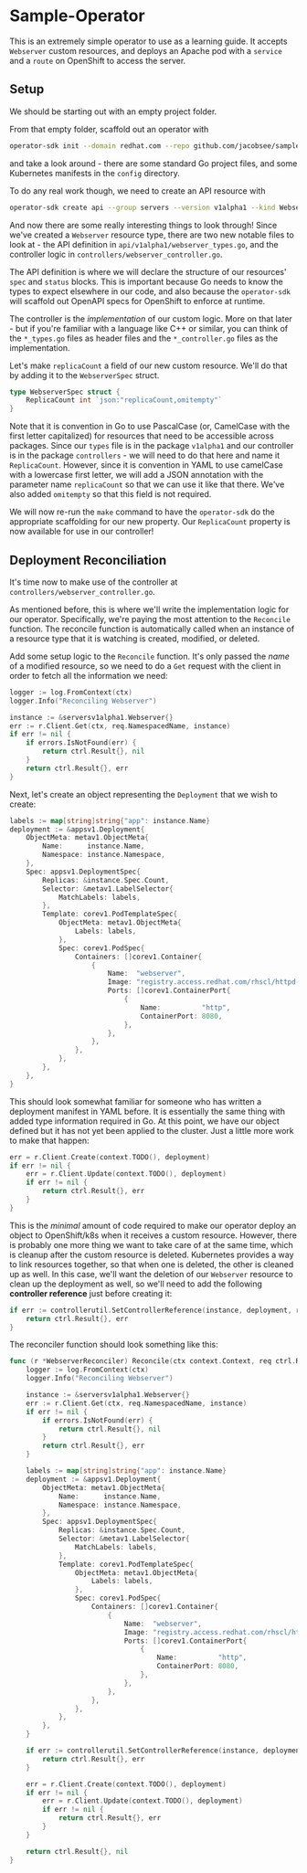 # Sample-Operator

This is an extremely simple operator to use as a learning guide. It accepts `Webserver` custom resources, and deploys an Apache pod with a `service` and a `route` on OpenShift to access the server.

## Setup

We should be starting out with an empty project folder.

From that empty folder, scaffold out an operator with

```bash
operator-sdk init --domain redhat.com --repo github.com/jacobsee/sample-operator --skip-go-version-check
```

and take a look around - there are some standard Go project files, and some Kubernetes manifests in the `config` directory.

To do any real work though, we need to create an API resource with

```bash
operator-sdk create api --group servers --version v1alpha1 --kind Webserver --resource --controller
```

And now there are some really interesting things to look through!
Since we've created a `Webserver` resource type, there are two new notable files to look at - the API definition in `api/v1alpha1/webserver_types.go`, and the controller logic in `controllers/webserver_controller.go`.

The API definition is where we will declare the structure of our resources' `spec` and `status` blocks. This is important because Go needs to know the types to expect elsewhere in our code, and also because the `operator-sdk` will scaffold out OpenAPI specs for OpenShift to enforce at runtime.

The controller is the _implementation_ of our custom logic. More on that later - but if you're familiar with a language like C++ or similar, you can think of the `*_types.go` files as header files and the `*_controller.go` files as the implementation.

Let's make `replicaCount` a field of our new custom resource. We'll do that by adding it to the `WebserverSpec` struct.

```go
type WebserverSpec struct {
    ReplicaCount int `json:"replicaCount,omitempty"`
}
```

Note that it is convention in Go to use PascalCase (or, CamelCase with the first letter capitalized) for resources that need to be accessible across packages. Since our `types` file is in the package `v1alpha1` and our controller is in the package `controllers` - we will need to do that here and name it `ReplicaCount`. However, since it is convention in YAML to use camelCase with a lowercase first letter, we will add a JSON annotation with the parameter name `replicaCount` so that we can use it like that there. We've also added `omitempty` so that this field is not required.

We will now re-run the `make` command to have the `operator-sdk` do the appropriate scaffolding for our new property. Our `ReplicaCount` property is now available for use in our controller!

## Deployment Reconciliation

It's time now to make use of the controller at `controllers/webserver_controller.go`.

As mentioned before, this is where we'll write the implementation logic for our operator. Specifically, we're paying the most attention to the `Reconcile` function. The reconcile function is automatically called when an instance of a resource type that it is watching is created, modified, or deleted.

Add some setup logic to the `Reconcile` function. It's only passed the _name_ of a modified resource, so we need to do a `Get` request with the client in order to fetch all the information we need:

```go
logger := log.FromContext(ctx)
logger.Info("Reconciling Webserver")

instance := &serversv1alpha1.Webserver{}
err := r.Client.Get(ctx, req.NamespacedName, instance)
if err != nil {
    if errors.IsNotFound(err) {
        return ctrl.Result{}, nil
    }
    return ctrl.Result{}, err
}
```

Next, let's create an object representing the `Deployment` that we wish to create:

```go
labels := map[string]string{"app": instance.Name}
deployment := &appsv1.Deployment{
    ObjectMeta: metav1.ObjectMeta{
        Name:      instance.Name,
        Namespace: instance.Namespace,
    },
    Spec: appsv1.DeploymentSpec{
        Replicas: &instance.Spec.Count,
        Selector: &metav1.LabelSelector{
            MatchLabels: labels,
        },
        Template: corev1.PodTemplateSpec{
            ObjectMeta: metav1.ObjectMeta{
                Labels: labels,
            },
            Spec: corev1.PodSpec{
                Containers: []corev1.Container{
                    {
                        Name:  "webserver",
                        Image: "registry.access.redhat.com/rhscl/httpd-24-rhel7:latest",
                        Ports: []corev1.ContainerPort{
                            {
                                Name:          "http",
                                ContainerPort: 8080,
                            },
                        },
                    },
                },
            },
        },
    },
}
```

This should look somewhat familiar for someone who has written a deployment manifest in YAML before. It is essentially the same thing with added type information required in Go. At this point, we have our object defined but it has not yet been applied to the cluster. Just a little more work to make that happen:

```go
err = r.Client.Create(context.TODO(), deployment)
if err != nil {
    err = r.Client.Update(context.TODO(), deployment)
    if err != nil {
        return ctrl.Result{}, err
    }
}
```

This is the _minimal_ amount of code required to make our operator deploy an object to OpenShift/k8s when it receives a custom resource. However, there is probably one more thing we want to take care of at the same time, which is cleanup after the custom resource is deleted. Kubernetes provides a way to link resources together, so that when one is deleted, the other is cleaned up as well. In this case, we'll want the deletion of our `Webserver` resource to clean up the deployment as well, so we'll need to add the following **controller reference** just before creating it:

```go
if err := controllerutil.SetControllerReference(instance, deployment, r.Scheme); err != nil {
    return ctrl.Result{}, err
}
```

The reconciler function should look something like this:

```go
func (r *WebserverReconciler) Reconcile(ctx context.Context, req ctrl.Request) (ctrl.Result, error) {
    logger := log.FromContext(ctx)
    logger.Info("Reconciling Webserver")

    instance := &serversv1alpha1.Webserver{}
    err := r.Client.Get(ctx, req.NamespacedName, instance)
    if err != nil {
        if errors.IsNotFound(err) {
            return ctrl.Result{}, nil
        }
        return ctrl.Result{}, err
    }

    labels := map[string]string{"app": instance.Name}
    deployment := &appsv1.Deployment{
        ObjectMeta: metav1.ObjectMeta{
            Name:      instance.Name,
            Namespace: instance.Namespace,
        },
        Spec: appsv1.DeploymentSpec{
            Replicas: &instance.Spec.Count,
            Selector: &metav1.LabelSelector{
                MatchLabels: labels,
            },
            Template: corev1.PodTemplateSpec{
                ObjectMeta: metav1.ObjectMeta{
                    Labels: labels,
                },
                Spec: corev1.PodSpec{
                    Containers: []corev1.Container{
                        {
                            Name:  "webserver",
                            Image: "registry.access.redhat.com/rhscl/httpd-24-rhel7:latest",
                            Ports: []corev1.ContainerPort{
                                {
                                    Name:          "http",
                                    ContainerPort: 8080,
                                },
                            },
                        },
                    },
                },
            },
        },
    }

    if err := controllerutil.SetControllerReference(instance, deployment, r.Scheme); err != nil {
        return ctrl.Result{}, err
    }

    err = r.Client.Create(context.TODO(), deployment)
    if err != nil {
        err = r.Client.Update(context.TODO(), deployment)
        if err != nil {
            return ctrl.Result{}, err
        }
    }

    return ctrl.Result{}, nil
}
```
